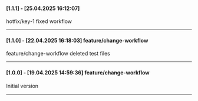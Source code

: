 #### [1.1.1] - [25.04.2025 16:12:07]     
hotfix/key-1 fixed workflow

---
#### [1.1.0] - [22.04.2025 16:18:03]    feature/change-workflow 
feature/change-workflow deleted test files

---
#### [1.0.0] - [19.04.2025 14:59:36]    feature/change-workflow 
Initial version

---
